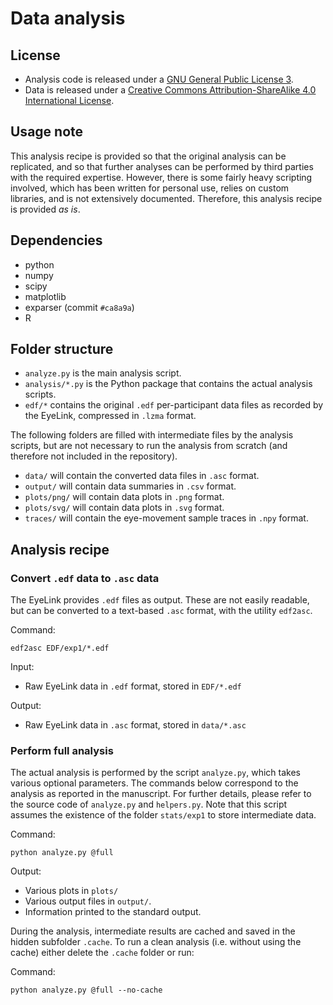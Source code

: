 # Data analysis

## License

- Analysis code is released under a [GNU General Public License 3](https://www.gnu.org/copyleft/gpl.html).
- Data is released under a [Creative Commons Attribution-ShareAlike 4.0 International License](http://creativecommons.org/licenses/by-sa/4.0/).

## Usage note

This analysis recipe is provided so that the original analysis can be replicated, and so that further analyses can be performed by third parties with the required expertise. However, there is some fairly heavy scripting involved, which has been written for personal use, relies on custom libraries, and is not extensively documented. Therefore, this analysis recipe is provided *as is*.

## Dependencies

- python
- numpy
- scipy
- matplotlib
- exparser (commit `#ca8a9a`)
- R

## Folder structure

- `analyze.py` is the main analysis script.
- `analysis/*.py` is the Python package that contains the actual analysis scripts.
- `edf/*` contains the original `.edf` per-participant data files as recorded by the EyeLink, compressed in `.lzma` format.

The following folders are filled with intermediate files by the analysis scripts, but are not necessary to run the analysis from scratch (and therefore not included in the repository).

- `data/` will contain the converted data files in `.asc` format.
- `output/` will contain data summaries in `.csv` format.
- `plots/png/` will contain data plots in `.png` format.
- `plots/svg/` will contain data plots in `.svg` format.
- `traces/` will contain the eye-movement sample traces in `.npy` format.

## Analysis recipe

### Convert `.edf` data to `.asc` data

The EyeLink provides `.edf` files as output. These are not easily readable, but can be converted to a text-based `.asc` format, with the utility `edf2asc`.

Command:

	edf2asc EDF/exp1/*.edf

Input:

- Raw EyeLink data in `.edf` format, stored in `EDF/*.edf`

Output:

- Raw EyeLink data in `.asc` format, stored in `data/*.asc`

### Perform full analysis

The actual analysis is performed by the script `analyze.py`, which takes various optional parameters. The commands below correspond to the analysis as reported in the manuscript. For further details, please refer to the source code of `analyze.py` and `helpers.py`. Note that this script assumes the existence of the folder `stats/exp1` to store intermediate data.

Command:

	python analyze.py @full

Output:

- Various plots in `plots/`
- Various output files in `output/`.
- Information printed to the standard output.

During the analysis, intermediate results are cached and saved in the hidden subfolder `.cache`. To run a clean analysis (i.e. without using the cache) either delete the `.cache` folder or run:

Command:

	python analyze.py @full --no-cache

